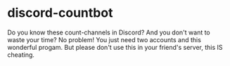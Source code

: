 # discord-countbot
Do you know these count-channels in Discord? And you don't want to waste your time? No problem! You just need two accounts and this wonderful progam. But please don't use this in your friend's server, this IS cheating.
